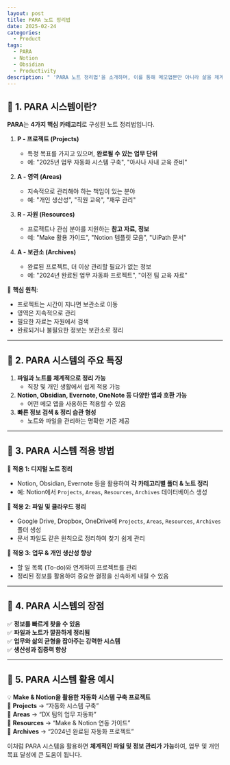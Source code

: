 ```yaml
---
layout: post
title: PARA 노트 정리법
date: 2025-02-24
categories:
  - Product
tags:
  - PARA
  - Notion
  - Obsidian
  - Productivity
description: " 'PARA 노트 정리법'을 소개하며, 이를 통해 메모앱뿐만 아니라 삶을 체계적으로 정리하는 방법을 설명"
---
```

## 🔹 **1. PARA 시스템이란?**

**PARA**는 **4가지 핵심 카테고리**로 구성된 노트 정리법입니다.

1. **P - 프로젝트 (Projects)**
    
    - 특정 목표를 가지고 있으며, **완료될 수 있는 업무 단위**
    - 예: "2025년 업무 자동화 시스템 구축", "아사나 사내 교육 준비"
2. **A - 영역 (Areas)**
    
    - 지속적으로 관리해야 하는 책임이 있는 분야
    - 예: "개인 생산성", "직원 교육", "재무 관리"
3. **R - 자원 (Resources)**
    
    - 프로젝트나 관심 분야를 지원하는 **참고 자료, 정보**
    - 예: "Make 활용 가이드", "Notion 템플릿 모음", "UiPath 문서"
4. **A - 보관소 (Archives)**
    
    - 완료된 프로젝트, 더 이상 관리할 필요가 없는 정보
    - 예: "2024년 완료된 업무 자동화 프로젝트", "이전 팀 교육 자료"

📌 **핵심 원칙**:

- 프로젝트는 시간이 지나면 보관소로 이동
- 영역은 지속적으로 관리
- 필요한 자료는 자원에서 검색
- 완료되거나 불필요한 정보는 보관소로 정리

---

## 🔹 **2. PARA 시스템의 주요 특징**

1. **파일과 노트를 체계적으로 정리 가능**
    - 직장 및 개인 생활에서 쉽게 적용 가능
2. **Notion, Obsidian, Evernote, OneNote 등 다양한 앱과 호환 가능**
    - 어떤 메모 앱을 사용하든 적용할 수 있음
3. **빠른 정보 검색 & 정리 습관 형성**
    - 노트와 파일을 관리하는 명확한 기준 제공

---

## 🔹 **3. PARA 시스템 적용 방법**

**📍 적용 1: 디지털 노트 정리**

- Notion, Obsidian, Evernote 등을 활용하여 **각 카테고리별 폴더 & 노트 정리**
- 예: Notion에서 `Projects`, `Areas`, `Resources`, `Archives` 데이터베이스 생성

**📍 적용 2: 파일 및 클라우드 정리**

- Google Drive, Dropbox, OneDrive에 `Projects`, `Areas`, `Resources`, `Archives` 폴더 생성
- 문서 파일도 같은 원칙으로 정리하여 찾기 쉽게 관리

**📍 적용 3: 업무 & 개인 생산성 향상**

- 할 일 목록 (To-do)와 연계하여 프로젝트를 관리
- 정리된 정보를 활용하여 중요한 결정을 신속하게 내릴 수 있음

---

## 🔹 **4. PARA 시스템의 장점**

✅ **정보를 빠르게 찾을 수 있음**  
✅ **파일과 노트가 깔끔하게 정리됨**  
✅ **업무와 삶의 균형을 잡아주는 강력한 시스템**  
✅ **생산성과 집중력 향상**

---

## 🔹 **5. PARA 시스템 활용 예시**

💡 **Make & Notion을 활용한 자동화 시스템 구축 프로젝트**  
📁 **Projects** → “자동화 시스템 구축”  
📁 **Areas** → “DX 팀의 업무 자동화”  
📁 **Resources** → “Make & Notion 연동 가이드”  
📁 **Archives** → “2024년 완료된 자동화 프로젝트”

이처럼 PARA 시스템을 활용하면 **체계적인 파일 및 정보 관리가 가능**하여, 업무 및 개인 목표 달성에 큰 도움이 됩니다.

